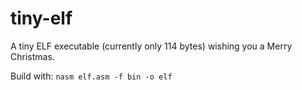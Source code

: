 # tiny-elf

A tiny ELF executable (currently only 114 bytes) wishing you a Merry Christmas.

Build with: ```nasm elf.asm -f bin -o elf```
